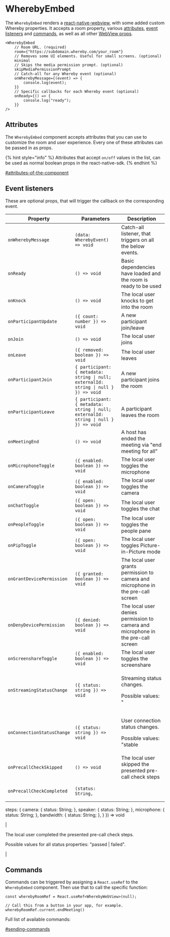 # WherebyEmbed

The `WherebyEmbed` renders a [react-native-webview](https://github.com/react-native-webview/react-native-webview), with some added custom Whereby properties. It accepts a room property, various [attributes](wherebyembed.md#attributes), [event listeners](wherebyembed.md#event-listeners) and [commands](wherebyembed.md#commands), as well as all other [WebView props](https://github.com/react-native-webview/react-native-webview/blob/master/docs/Reference.md).

```tsx
<WherebyEmbed
    // Room URL. (required)
    room={"https://subdomain.whereby.com/your_room"}
    // Removes some UI elements. Useful for small screens. (optional)
    minimal
    // Skips the media permission prompt. (optional)
    skipMediaPermissionPrompt
    // Catch-all for any Whereby event (optional)
    onWherebyMessage={(event) => {
        console.log(event);
    }}
    // Specific callbacks for each Whereby event (optional)
    onReady={() => {
        console.log("ready");
    }}
/>
```

## Attributes

The `WherebyEmbed` component accepts attributes that you can use to customize the room and user experience. Every one of these attributes can be passed in as props.&#x20;

{% hint style="info" %}
Attributes that accept `on/off` values in the list, can be used as normal boolean props in the react-native-sdk.
{% endhint %}

[#attributes-of-the-component](../using-the-whereby-embed-element.md#attributes-of-the-component "mention")

## Event listeners

These are optional props, that will trigger the callback on the corresponding event.

| Property                   | Parameters                                                                                                                                                                                         | Description                                                                                                                             |
| -------------------------- | -------------------------------------------------------------------------------------------------------------------------------------------------------------------------------------------------- | --------------------------------------------------------------------------------------------------------------------------------------- |
| `onWherebyMessage`         | `(data: WherebyEvent) => void`                                                                                                                                                                     | Catch-all listener, that triggers on all the below events.                                                                              |
| `onReady`                  | `() => void`                                                                                                                                                                                       | Basic dependencies have loaded and the room is ready to be used                                                                         |
| `onKnock`                  | `() => void`                                                                                                                                                                                       | The local user knocks to get into the room                                                                                              |
| `onParticipantUpdate`      | `({ count: number }) => void`                                                                                                                                                                      | A new participant join/leave                                                                                                            |
| `onJoin`                   | `() => void`                                                                                                                                                                                       | The local user joins                                                                                                                    |
| `onLeave`                  | `({ removed: boolean }) => void`                                                                                                                                                                   | The local user leaves                                                                                                                   |
| `onParticipantJoin`        | `{ participant: { metadata: string \| null; externalId: string \| null } }) => void`                                                                                                               | A new participant joins the room                                                                                                        |
| `onParticipantLeave`       | `{ participant: { metadata: string \| null; externalId: string \| null } }) => void`                                                                                                               | A participant leaves the room                                                                                                           |
| `onMeetingEnd`             | `() => void`                                                                                                                                                                                       | A host has ended the meeting via "end meeting for all"                                                                                  |
| `onMicrophoneToggle`       | `({ enabled: boolean }) => void`                                                                                                                                                                   | The local user toggles the microphone                                                                                                   |
| `onCameraToggle`           | `({ enabled: boolean }) => void`                                                                                                                                                                   | The local user toggles the camera                                                                                                       |
| `onChatToggle`             | `({ open: boolean }) => void`                                                                                                                                                                      | The local user toggles the chat                                                                                                         |
| `onPeopleToggle`           | `({ open: boolean }) => void`                                                                                                                                                                      | The local user toggles the people pane                                                                                                  |
| `onPipToggle`              | `({ open: boolean }) => void`                                                                                                                                                                      | The local user toggles Picture-in-Picture mode                                                                                          |
| `onGrantDevicePermission`  | `({ granted: boolean }) => void`                                                                                                                                                                   | The local user grants permission to camera and microphone in the pre-call screen                                                        |
| `onDenyDevicePermission`   | `({ denied: boolean }) => void`                                                                                                                                                                    | The local user denies permission to camera and microphone in the pre-call screen                                                        |
| `onScreenshareToggle`      | `({ enabled: boolean }) => void`                                                                                                                                                                   | The local user toggles the screenshare                                                                                                  |
| `onStreamingStatusChange`  | `({ status: string }) => void`                                                                                                                                                                     | <p>Streaming status changes.</p><p>Possible values: " | requested | starting | streaming | stopping | stopped"</p>                      |
| `onConnectionStatusChange` | `({ status: string }) => void`                                                                                                                                                                     | <p>User connection status changes.</p><p>Possible values: "stable | unstable"</p>                                                       |
| `onPrecallCheckSkipped`    | `() => void`                                                                                                                                                                                       | The local user skipped the presented pre-call check steps                                                                               |
| `onPrecallCheckCompleted`  | <pre><code>(status: String,
steps: {
camera: { status: String; },
speaker: { status: String; },
microphone: { status: String; },
bandwidth: { status: String; },
}
}) => void
</code></pre><p></p> | <p>The local user completed the presented pre-call check steps.</p><p>Possible values for all status properties: "passed | failed".</p> |



## Commands

Commands can be triggered by assigning a `React.useRef` to the `WherebyEmbed` component. Then use that to call the specific function:

```tsx
const wherebyRoomRef = React.useRef<WherebyWebView>(null);

// Call this from a button in your app, for example.
wherebyRoomRef.current.endMeeting()
```

Full list of available commands:

[#sending-commands](../using-the-whereby-embed-element.md#sending-commands "mention")
